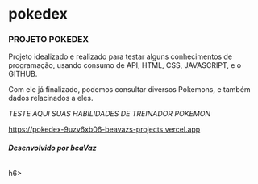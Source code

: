 # pokedex
<h3>PROJETO POKEDEX</h3>

Projeto idealizado e realizado para testar alguns conhecimentos de programação, usando consumo de API, HTML, CSS, JAVASCRIPT, e o GITHUB.

Com ele já finalizado, podemos consultar diversos Pokemons, e também dados relacinados a eles.

<i>TESTE AQUI SUAS HABILIDADES DE TREINADOR POKEMON</i>

https://pokedex-9uzv6xb06-beavazs-projects.vercel.app

<h6><i><b>Desenvolvido por beaVaz</b></i></h6>h6>
